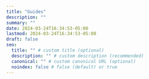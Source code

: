 ```yaml
---
title: "Guides"
description: ""
summary: ""
date: 2024-03-24T16:34:53-05:00
lastmod: 2024-03-24T16:34:53-05:00
draft: false
seo:
  title: "" # custom title (optional)
  description: "" # custom description (recommended)
  canonical: "" # custom canonical URL (optional)
  noindex: false # false (default) or true
---
```

